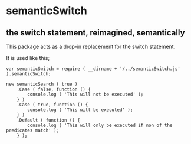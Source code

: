 semanticSwitch
==============

the switch statement, reimagined, semantically
--------------

This package acts as a drop-in replacement for the switch statement.

It is used like this;

    var semanticSwitch = require ( __dirname + '/../semanticSwitch.js' ).semanticSwitch;

    new semanticSearch ( true )
        .Case ( false, function () {
            console.log ( 'This will not be executed' );
        } )
        .Case ( true, function () {
            console.log ( 'This will be executed' );
        } )
        .Default ( function () {
            console.log ( 'This will only be executed if non of the predicates match' );
        } );

            
